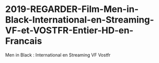 # 2019-REGARDER-Film-Men-in-Black-International-en-Streaming-VF-et-VOSTFR-Entier-HD-en-Francais
Men in Black : International en Streaming VF Vostfr
